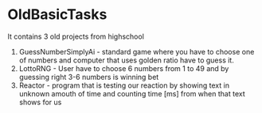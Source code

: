 # OldBasicTasks
It contains 3 old projects from highschool

1. GuessNumberSimplyAi - standard game where you have to choose one of numbers and computer that uses golden ratio have to guess it.
2. LottoRNG - User have to choose 6 numbers from 1 to 49 and by guessing right 3-6 numbers is winning bet
3. Reactor - program that is testing our reaction by showing text in unknown amouth of time and counting time [ms] from when that text shows for us